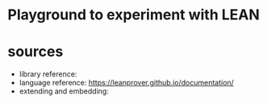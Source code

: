 # Playground to experiment with LEAN
# sources
* library reference:
* language reference: https://leanprover.github.io/documentation/
* extending and embedding: